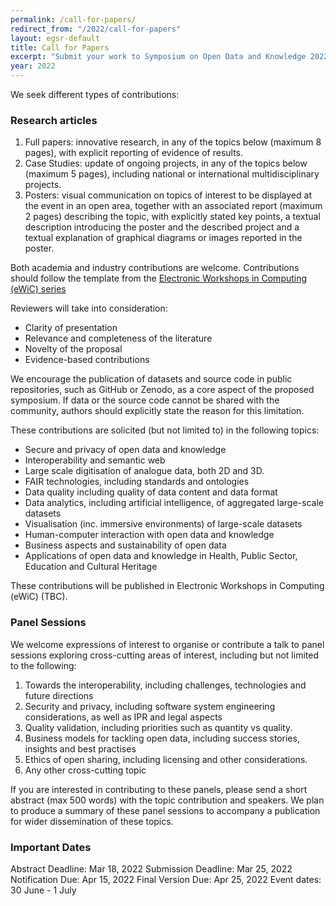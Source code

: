 ```yaml
---
permalink: /call-for-papers/
redirect_from: "/2022/call-for-papers"
layout: egsr-default
title: Call for Papers
excerpt: "Submit your work to Symposium on Open Data and Knowledge 20222"
year: 2022
---
```



We seek different types of contributions:

### Research articles
1. Full papers: innovative research, in any of the topics below (maximum 8 pages), with  explicit reporting of evidence of results. 
2. Case Studies: update of ongoing projects, in any of the topics below (maximum 5 pages), including national or international multidisciplinary projects.
3. Posters: visual communication on topics of interest to be displayed at the event in an open area, together with an associated report (maximum 2 pages) describing the topic, with explicitly stated key points, a textual description introducing the poster and the described project and a textual explanation of graphical diagrams or images reported in the poster. 

Both academia and industry contributions are welcome. Contributions should follow the template from the [Electronic Workshops in Computing (eWiC) series](https://www.bcs.org/about-us/learned-publishing/electronic-workshops-in-computing-ewic/)

Reviewers will take into consideration:
- Clarity of presentation
- Relevance and completeness of the literature
- Novelty of the proposal
- Evidence-based contributions 

We encourage the publication of datasets and source code in public repositories, such as GitHub or Zenodo, as a core aspect of the proposed symposium. If data or the source code cannot be shared with the community, authors should explicitly state the reason for this limitation.

These contributions are solicited (but not limited to) in the following topics:
- Secure and privacy of open data and knowledge
- Interoperability and semantic web
- Large scale digitisation of analogue data, both 2D and 3D. 
- FAIR technologies, including standards and ontologies  
- Data quality including quality of data content and data format
- Data analytics, including artificial intelligence, of aggregated large-scale datasets
- Visualisation (inc. immersive environments) of large-scale datasets
- Human-computer interaction with open data and knowledge
- Business aspects and sustainability of open data
- Applications of open data and knowledge in Health, Public Sector, Education and Cultural Heritage


These contributions will be published in Electronic Workshops in Computing (eWiC) (TBC).

### Panel Sessions 
We welcome expressions of interest to organise or contribute a talk to panel sessions exploring cross-cutting areas of interest, including but not limited to the following: 

1. Towards the interoperability, including challenges, technologies and future directions
2. Security and privacy, including software system engineering considerations, as well as IPR and legal aspects 
3. Quality validation, including priorities such as quantity vs quality.
4. Business models for tackling open data, including success stories, insights and best practises
5. Ethics of open sharing, including licensing and other considerations.
6. Any other cross-cutting topic

If you are interested in contributing to these panels, please send a short abstract (max 500 words) with the topic contribution and speakers. We plan to produce a summary of these panel sessions to accompany a publication for wider dissemination of these topics.

### Important Dates
Abstract Deadline: Mar 18, 2022
Submission Deadline: Mar 25, 2022
Notification Due: Apr 15, 2022 
Final Version Due: Apr 25, 2022
Event dates: 30 June - 1 July
